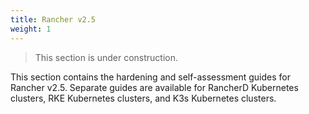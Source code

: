 ```yaml
---
title: Rancher v2.5
weight: 1
---
```


> This section is under construction.

This section contains the hardening and self-assessment guides for Rancher v2.5. Separate guides are available for RancherD Kubernetes clusters, RKE Kubernetes clusters, and K3s Kubernetes clusters.